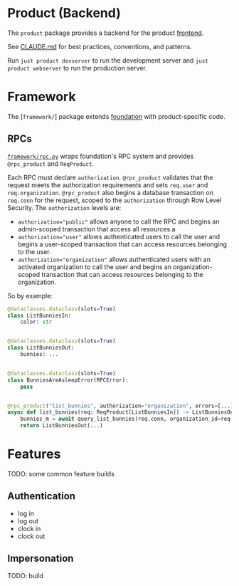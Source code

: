 # Product (Backend)

The `product` package provides a backend for the product [frontend](../../typescript/product).

See [CLAUDE.md](./CLAUDE.md) for best practices, conventions, and patterns.

Run `just product devserver` to run the development server and `just product webserver` to run the production server.

# Framework

The [`framework/`] package extends [foundation](../foundation) with product-specific code.

## RPCs

[`framework/rpc.py`](./framework/rpc.py) wraps foundation's RPC system and provides `@rpc_product` and `ReqProduct`.

Each RPC must declare `authorization`. `@rpc_product` validates that the request meets the authorization requirements and sets `req.user` and `req.organization`. `@rpc_product` also begins a database transaction on `req.conn` for the request, scoped to the `authorization` through Row Level Security. The `authorization` levels are:

- `authorization="public"` allows anyone to call the RPC and begins an admin-scoped transaction that access all resources.a
- `authorization="user"` allows authenticated users to call the user and begins a user-scoped transaction that can access resources belonging to the user.
- `authorization="organization"` allows authenticated users with an activated organization to call the user and begins an organization-scoped transaction that can access resources belonging to the organization.

So by example:

```python
@dataclasses.dataclass(slots=True)
class ListBunniesIn:
    color: str


@dataclasses.dataclass(slots=True)
class ListBunniesOut:
    bunnies: ...


@dataclasses.dataclass(slots=True)
class BunniesAreAsleepError(RPCError):
    pass


@rpc_product("list_bunnies", authorization="organization", errors=[...])
async def list_bunnies(req: ReqProduct[ListBunniesIn]) -> ListBunniesOut:
    bunnies_m = await query_list_bunnies(req.conn, organization_id=req.organization.id, user_id=req.user.id, color=req.data.color)
    return ListBunniesOut(...)
```

# Features

TODO: some common feature builds

## Authentication

- log in
- log out
- clock in
- clock out

## Impersonation

TODO: build
